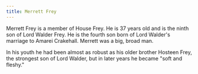 ```yaml
---
title: Merrett Frey
---
```


Merrett Frey is a member of House Frey. He is 37 years old and is the ninth son of Lord Walder Frey. He is the fourth son born of Lord Walder's marriage to Amarei Crakehall. Merrett was a big, broad man.

In his youth he had been almost as robust as his older brother Hosteen Frey, the strongest son of Lord Walder, but in later years he became "soft and fleshy." 


